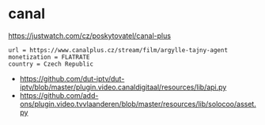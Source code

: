 # canal

https://justwatch.com/cz/poskytovatel/canal-plus

~~~
url = https://www.canalplus.cz/stream/film/argylle-tajny-agent
monetization = FLATRATE
country = Czech Republic
~~~

- https://github.com/dut-iptv/dut-iptv/blob/master/plugin.video.canaldigitaal/resources/lib/api.py
- https://github.com/add-ons/plugin.video.tvvlaanderen/blob/master/resources/lib/solocoo/asset.py
